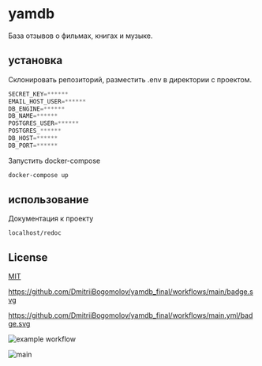 # yamdb

База отзывов о фильмах, книгах и музыке.

## установка

Склонировать репозиторий, разместить .env в директории с проектом.

```python
SECRET_KEY=******
EMAIL_HOST_USER=******
DB_ENGINE=******
DB_NAME=******
POSTGRES_USER=******
POSTGRES_******
DB_HOST=******
DB_PORT=******
```

Запустить docker-compose

```bash
docker-compose up
```

## использование

Документация к проекту
```
localhost/redoc
```

## License
[MIT](https://choosealicense.com/licenses/mit/)



https://github.com/DmitriiBogomolov/yamdb_final/workflows/main/badge.svg

https://github.com/DmitriiBogomolov/yamdb_final/workflows/main.yml/badge.svg


![example workflow](https://github.com/DmitriiBogomolov/yamdb_final/workflows/main/badge.svg)


![main](https://github.com/dmitriibogomolov/yamdb_final/workflows/main/badge.svg)